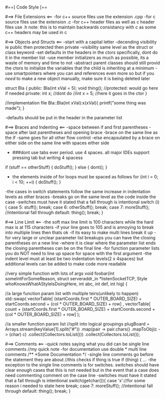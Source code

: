 #==] Code Style [==

#==> File Extensions <==
-for c++ source files use the extension .cpp
-for c source files use the extension .c
-for c++ header files as well as c header files use .h
    note: this is to maintain backwards consistancy with c as some c++ headers may be used in c

#==> Objects and Structs <==
-start with a capital letter
-decending visibility ie public then protected then private
-visibility same level as the struct or class keyword
-set defaults in the headers in the ctors specifically, dont do it in the member list
-use member initializers as much as possible, its a waste of memory and time to not
-abstract parent classes should still provid the ctors to initialize the variables that the child is inheriting at a minimum
-use smartpointers where you can and references even more so but if you _need_ to make a new object manually, make sure it is being deleted later

struct Bla {
public:
    Bla(int xVal = 5);
    void thing();
    //protected: would go here if needed
private:
    int x;  //dont do 
            //int x = 5;
            //here it goes in the ctor
}

//implementation file
Bla::Bla(int xVal):x(xVal){
    printf("some thing was made");
}

-defaults should be put in the header in the parameter list


#==> Braces and Indenting <==
-space between if and first parentheses
-space after last parentheses and opening brace
-brace on the same line as the if
-same goes for all other flow control
-else encapsulated by a brace on either side on the same line with spaces either side
- ###dont use tabs ever period. use 4 spaces.
    all major IDEs support pressing tab but writing 4 spacess

if (stuff == otherStuff) {
    doStuff();
} else {
    dont();
}
- the elements inside of for loops must be spaced as follows
for (int i = 0; i < 10; ++i) {
    doStuff();
}

-the cases in switch statements follow the same increase in indentation levels as other braces
-breaks go on the same level as the code inside the case
-switches must have it stated that a fall through is intentional
switch (i) {
    case 5:
        stuff();
        break;
    case 6:
        otherStuff();
        break;
    case 7:
        moreStuff();
        //intentional fall through
    default:
        thing();
        break;
}

#==> Line Limit <==
-the soft max line limit is 100 characters while the hard max is at 115 characters
    -if your line goes to 105 and is annoying to break into multiple lines then thats ok
    -if its easy to make multi lines break it up
-for very large or unclear parameter list breakups you can have the closing parentheses on a new line
-where it is clear where the parameter list ends the closing parentheses can be on the final line
-for function parameter lists you do NOT need to line up space for space with the first argument
-the indent level must at least be two indentation levels(2 x 4spaces)
    but additional levels can be added to make code more readable

//very simple function with lots of args
void foobar(int someIntForSomeReason,
            struct serveraddr_in *listenSocketTCP, 
            Style whoKnowsWhatAStyleIsDoingHere, 
            int abc, 
            int def, 
            int hig) {

//a large function param list with multiple teirs(unlikely to happen)
std::swap(
    vectorTable[
    (startCoords.first * OUTER_BOARD_SIZE) 
        + startCoords.second + (col * OUTER_BOARD_SIZE) + row]
    ,
    vectorTable[
    count + (startCoords.first * OUTER_BOARD_SIZE) 
        + startCoords.second + (col * OUTER_BOARD_SIZE) + row]
);

//a smaller function param list
//split into logical groupings
plugBoard = Arrays.stream(keyValue[1].split("#"))
    .map(pair -> pair.chars()
        .mapToObj(c -> (char) c)
        .collect(Collectors.toList()))
    .collect(Collectors.toList());


#==> Comments <==
-quick notes saying what you did can be single line comments
    //my quick note
-for documentation use double * multi line comments
    /**
     *Some Documentation
     */
-single line comments go before the statement they are about
    //this checks if thing is true
    if (thing) {
        ...
-the exception to the single line comments is for switches. switches should have clear enough cases that this 
    is not needed but in the event that a case does need commenting comment on the case line
-switches must have it stated that a fall through is intentional
    switch(getchar()){
        case 'x'://for some reason i needed to state here
            break;
        case 7:
            moreStuff();
            //intentional fall through
        default:
            thing();
            break;
    }

